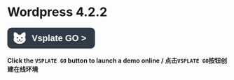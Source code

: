 # Wordpress 4.2.2

<a href="https://www.vsplate.com/?docker-compose=https://github.com/vsplate/dcenvs/wordpress/4.2.2"><img alt="VSPLATE GO" src="https://raw.githubusercontent.com/vsplate/images/master/vsgo_btn.png" width="200px"></a>

**Click the `VSPLATE GO` button to launch a demo online / 点击`VSPLATE GO`按钮创建在线环境**